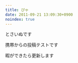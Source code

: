 ```yaml
---
title: ぴゃ
date: 2011-09-21 13:09:30+0900
noindex: true
---
```

<p>とさいぬです</p>
<p>携帯からの投稿テストです</p>
<p>暇ができたら更新します</p>

